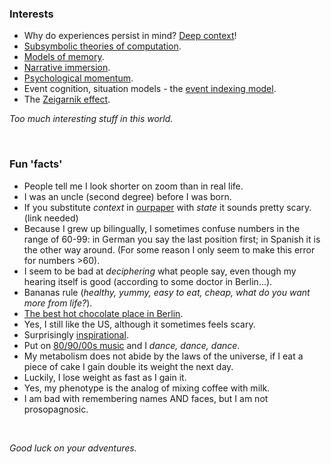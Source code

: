 ### Interests

- Why do experiences persist in mind? <a href="https://osf.io/preprints/psyarxiv/dghnf" target="_blank" rel="noopener noreferrer">Deep context</a>!
- <a href="https://home.csulb.edu/~cwallis/382/readings/482/smolensky.proper.treat.pdf" target="_blank" rel="noopener noreferrer">Subsymbolic theories of computation</a>.
- <a href="https://doi.org/10.1006/jmps.2001.1388" target="_blank" rel="noopener noreferrer">Models of memory</a>.
- <a href="https://onlinelibrary.wiley.com/doi/full/10.1111/j.1468-2885.2008.00322.x" target="_blank" rel="noopener noreferrer">Narrative immersion</a>.
- <a href="https://www.honeylab.org/wp-content/uploads/honey_mahabal_bellana_currdirpsychsci_2023.pdf" target="_blank" rel="noopener noreferrer">Psychological momentum</a>.
- Event cognition, situation models - the <a href="https://doi.org/10.1037/0033-2909.123.2.162" target="_blank" rel="noopener noreferrer">event indexing model</a>.
- The <a href="https://codeblab.com/wp-content/uploads/2009/12/On-Finished-and-Unfinished-Tasks.pdf" target="_blank" rel="noopener noreferrer">Zeigarnik effect</a>.

*Too much interesting stuff in this world.*

<!-- ## Vision

I am dedicated to becoming a researcher at the intersection of Computer Science, Cognitive Science, Psychology and Neuroscience. I want to understand the workings of the human mind and eventually use that knowledge
to create technologies that improve our living conditions.

I am deeply passionate about discovering and implementing the algorithms behind perception, cognition and behaviour.

Being in the middle of forming the foundation of my future scientific career, I am
learning about new topics and absorbing all advice, experiences and lessons I can.

Full of ideas, ambitious plans and a probably hopelessly overly idealistic worldview, I am trying to reach for the stars.
Let's see what the future holds. -->

<br />

### Fun 'facts'

- People tell me I look shorter on zoom than in real life.
- I was an uncle (second degree) before I was born.
- If you substitute *context* in <a href="https://osf.io/preprints/psyarxiv/dghnf" target="_blank" rel="noopener noreferrer">ourpaper</a> with *state* it sounds pretty scary. (link needed)
- Because I grew up bilingually, I sometimes confuse numbers in the range of
  60-99: in German you say the last position first; in Spanish it is the other way
  around. (For some reason I only seem to make this error for numbers >60).
- I seem to be bad at _deciphering_ what people say, even though my
  hearing itself is good (according to some doctor in Berlin...).
- Bananas rule (*healthy, yummy, easy to eat, cheap, what do you want more from life?*).
- <a href="https://www.berliner-kaffeeroesterei.de/" target="_blank" rel="noopener noreferrer">The best hot chocolate place in Berlin</a>.
- Yes, I still like the US, although it sometimes feels scary.
- Surprisingly <a href="https://archive.org/details/williamjamesinma0000rich" target="_blank" rel="noopener noreferrer">inspirational</a>.
- Put on <a href="https://open.spotify.com/playlist/3oZZMFXBKCE5H3TOlmugPp?si=c32aec83128240e3" target="_blank" rel="noopener noreferrer">80/90/00s music</a> and I _dance, dance, dance_.
- My metabolism does not abide by the laws of the universe, if I eat a piece of
  cake I gain double its weight the next day.
- Luckily, I lose weight as fast as I gain it.
- Yes, my phenotype is the analog of mixing coffee with milk.
- I am bad with remembering names AND faces, but I am not prosopagnosic.


<br />

_Good luck on your adventures._